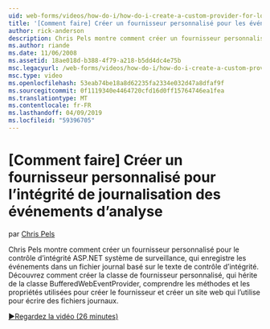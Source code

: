 ```yaml
---
uid: web-forms/videos/how-do-i/how-do-i-create-a-custom-provider-for-logging-health-monitoring-events
title: '[Comment faire] Créer un fournisseur personnalisé pour les événements de contrôle d’état journalisation | Microsoft Docs'
author: rick-anderson
description: Chris Pels montre comment créer un fournisseur personnalisé pour le contrôle d’intégrité ASP.NET système de surveillance, qui enregistre les événements dans un fichier journal basé sur le texte de contrôle d’intégrité. Le...
ms.author: riande
ms.date: 11/06/2008
ms.assetid: 18ae018d-b388-4f79-a218-b5dd4dc4e75b
msc.legacyurl: /web-forms/videos/how-do-i/how-do-i-create-a-custom-provider-for-logging-health-monitoring-events
msc.type: video
ms.openlocfilehash: 53eab74be18a8d62235fa2334e032d47a8dfaf9f
ms.sourcegitcommit: 0f1119340e4464720cfd16d0ff15764746ea1fea
ms.translationtype: MT
ms.contentlocale: fr-FR
ms.lasthandoff: 04/09/2019
ms.locfileid: "59396705"
---
```

# <a name="how-do-i-create-a-custom-provider-for-logging-health-monitoring-events"></a>[Comment faire] Créer un fournisseur personnalisé pour l’intégrité de journalisation des événements d’analyse

par [Chris Pels](https://twitter.com/chrispels)

Chris Pels montre comment créer un fournisseur personnalisé pour le contrôle d’intégrité ASP.NET système de surveillance, qui enregistre les événements dans un fichier journal basé sur le texte de contrôle d’intégrité. Découvrez comment créer la classe de fournisseur personnalisé, qui hérite de la classe BufferedWebEventProvider, comprendre les méthodes et les propriétés utilisées pour créer le fournisseur et créer un site web qui l’utilise pour écrire des fichiers journaux.

[&#9654;Regardez la vidéo (26 minutes)](https://channel9.msdn.com/Blogs/ASP-NET-Site-Videos/how-do-i-create-a-custom-provider-for-logging-health-monitoring-events)
